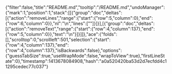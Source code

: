{"filter":false,"title":"README.md","tooltip":"/README.md","undoManager":{"mark":1,"position":1,"stack":[[{"group":"doc","deltas":[{"action":"removeLines","range":{"start":{"row":5,"column":0},"end":{"row":6,"column":0}},"nl":"\n","lines":[""]}]}],[{"group":"doc","deltas":[{"action":"removeText","range":{"start":{"row":4,"column":137},"end":{"row":5,"column":0}},"text":"\n"}]}]]},"ace":{"folds":[],"scrolltop":0,"scrollleft":501,"selection":{"start":{"row":4,"column":137},"end":{"row":4,"column":137},"isBackwards":false},"options":{"guessTabSize":true,"useWrapMode":false,"wrapToView":true},"firstLineState":0},"timestamp":1413678084908,"hash":"a0a520420ba53d2d7ecfdd4c11295cedec77c037"}